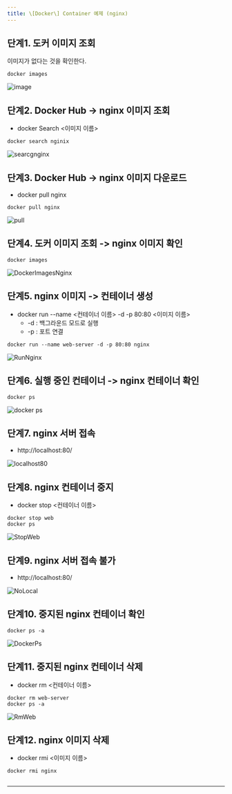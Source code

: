```yaml
---
title: \[Docker\] Container 예제 (nginx)
---
```

## 단계1. 도커 이미지 조회

이미지가 없다는 것을 확인한다.

```
docker images
```

![image](https://github.com/yyeongha/yyeongha.github.io/blob/main/assets/img/favicons/2024-4-16-docker/DockerImagesEmpty.png?raw=true)


## 단계2. Docker Hub -> nginx 이미지 조회
* docker Search <이미지 이름>

```
docker search nginix
```

![searcgnginx](https://github.com/yyeongha/yyeongha.github.io/blob/main/assets/img/favicons/2024-4-16-docker/SearchNginx.png?raw=true)


## 단계3. Docker Hub -> nginx 이미지 다운로드
* docker pull nginx

```
docker pull nginx
```

![pull](https://github.com/yyeongha/yyeongha.github.io/blob/main/assets/img/favicons/2024-4-16-docker/PullNginx.png?raw=true)


## 단계4. 도커 이미지 조회 -> nginx 이미지 확인

```
docker images
```

![DockerImagesNginx](https://github.com/yyeongha/yyeongha.github.io/blob/main/assets/img/favicons/2024-4-16-docker/DockerImagesNginx.png?raw=true)


## 단계5. nginx 이미지 -> 컨테이너 생성
* docker run --name <컨테이너 이름> -d -p 80:80 <이미지 이름>
  * -d : 백그라운드 모드로 실행
  * -p : 포트 연결

```
docker run --name web-server -d -p 80:80 nginx
```

![RunNginx](https://github.com/yyeongha/yyeongha.github.io/blob/main/assets/img/favicons/2024-4-16-docker/RunNginx.png?raw=true)


## 단계6. 실행 중인 컨테이너 -> nginx 컨테이너 확인

```
docker ps
```

![docker ps](https://github.com/good593/course_dev_basic/raw/main/docker/samples/1.%20%EC%BB%A8%ED%85%8C%EC%9D%B4%EB%84%88%20%EC%98%88%EC%A0%9C/img/image-7.png)

## 단계7. nginx 서버 접속
* http://localhost:80/

![localhost80](https://github.com/yyeongha/yyeongha.github.io/blob/main/assets/img/favicons/2024-4-16-docker/localhost80.png?raw=true)

## 단계8. nginx 컨테이너 중지
* docker stop <컨테이너 이름>

```
docker stop web
docker ps
```

![StopWeb](https://github.com/yyeongha/yyeongha.github.io/blob/main/assets/img/favicons/2024-4-16-docker/StopWeb.png?raw=true)


## 단계9. nginx 서버 접속 불가
* http://localhost:80/

![NoLocal](https://github.com/yyeongha/yyeongha.github.io/blob/main/assets/img/favicons/2024-4-16-docker/NoLocal.png?raw=true)


## 단계10. 중지된 nginx 컨테이너 확인
```
docker ps -a
```

![DockerPs](https://github.com/yyeongha/yyeongha.github.io/blob/main/assets/img/favicons/2024-4-16-docker/DockerPs-a.png?raw=true)


## 단계11. 중지된 nginx 컨테이너 삭제
* docker rm <컨테이너 이름>

```
docker rm web-server
docker ps -a
```

![RmWeb](https://github.com/yyeongha/yyeongha.github.io/blob/main/assets/img/favicons/2024-4-16-docker/RmWeb.png?raw=true)

## 단계12. nginx 이미지 삭제
* docker rmi <이미지 이름>

```
docker rmi nginx
```

![]()








---